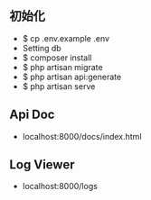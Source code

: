 ## 初始化
 - $ cp .env.example .env
 - Setting db
 - $ composer install
 - $ php artisan migrate
 - $ php artisan api:generate
 - $ php artisan serve

## Api Doc
 - localhost:8000/docs/index.html

## Log Viewer
 - localhost:8000/logs